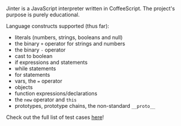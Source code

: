Jinter is a JavaScript interpreter written in CoffeeScript.
The project's purpose is purely educational.

Language constructs supported (thus far):

 + literals (numbers, strings, booleans and null)
 + the binary `+` operator for strings and numbers
 + the binary `-` operator
 + cast to boolean
 + if expressions and statements
 + while statements
 + for statements
 + vars, the `=` operator
 + objects
 + function expressions/declarations
 + the `new` operator and `this`
 + prototypes, prototype chains, the non-standard `__proto__`

Check out the full list of test cases [here](http://adrianton3.github.io/jinter/demo/src/demo.html)!